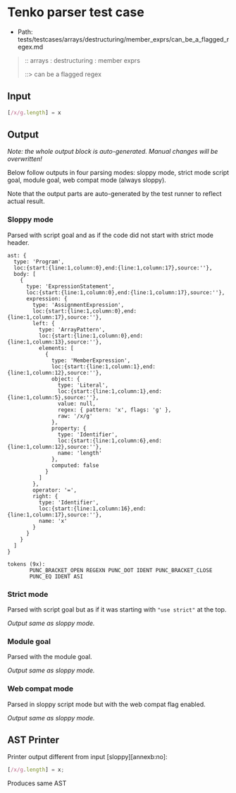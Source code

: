 # Tenko parser test case

- Path: tests/testcases/arrays/destructuring/member_exprs/can_be_a_flagged_regex.md

> :: arrays : destructuring : member exprs
>
> ::> can be a flagged regex

## Input

`````js
[/x/g.length] = x
`````

## Output

_Note: the whole output block is auto-generated. Manual changes will be overwritten!_

Below follow outputs in four parsing modes: sloppy mode, strict mode script goal, module goal, web compat mode (always sloppy).

Note that the output parts are auto-generated by the test runner to reflect actual result.

### Sloppy mode

Parsed with script goal and as if the code did not start with strict mode header.

`````
ast: {
  type: 'Program',
  loc:{start:{line:1,column:0},end:{line:1,column:17},source:''},
  body: [
    {
      type: 'ExpressionStatement',
      loc:{start:{line:1,column:0},end:{line:1,column:17},source:''},
      expression: {
        type: 'AssignmentExpression',
        loc:{start:{line:1,column:0},end:{line:1,column:17},source:''},
        left: {
          type: 'ArrayPattern',
          loc:{start:{line:1,column:0},end:{line:1,column:13},source:''},
          elements: [
            {
              type: 'MemberExpression',
              loc:{start:{line:1,column:1},end:{line:1,column:12},source:''},
              object: {
                type: 'Literal',
                loc:{start:{line:1,column:1},end:{line:1,column:5},source:''},
                value: null,
                regex: { pattern: 'x', flags: 'g' },
                raw: '/x/g'
              },
              property: {
                type: 'Identifier',
                loc:{start:{line:1,column:6},end:{line:1,column:12},source:''},
                name: 'length'
              },
              computed: false
            }
          ]
        },
        operator: '=',
        right: {
          type: 'Identifier',
          loc:{start:{line:1,column:16},end:{line:1,column:17},source:''},
          name: 'x'
        }
      }
    }
  ]
}

tokens (9x):
       PUNC_BRACKET_OPEN REGEXN PUNC_DOT IDENT PUNC_BRACKET_CLOSE
       PUNC_EQ IDENT ASI
`````

### Strict mode

Parsed with script goal but as if it was starting with `"use strict"` at the top.

_Output same as sloppy mode._

### Module goal

Parsed with the module goal.

_Output same as sloppy mode._

### Web compat mode

Parsed in sloppy script mode but with the web compat flag enabled.

_Output same as sloppy mode._

## AST Printer

Printer output different from input [sloppy][annexb:no]:

````js
[/x/g.length] = x;
````

Produces same AST
